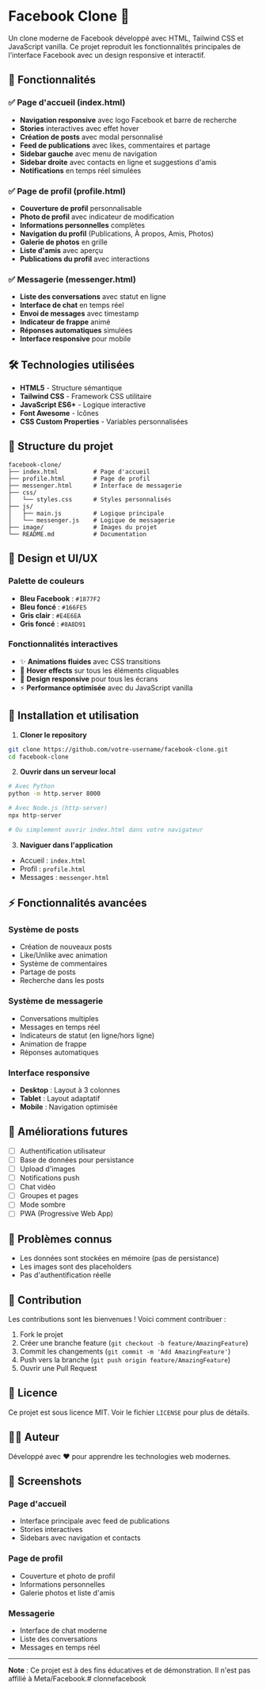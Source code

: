# Facebook Clone 📱

Un clone moderne de Facebook développé avec HTML, Tailwind CSS et JavaScript vanilla. Ce projet reproduit les fonctionnalités principales de l'interface Facebook avec un design responsive et interactif.

## 🚀 Fonctionnalités

### ✅ Page d'accueil (index.html)
- **Navigation responsive** avec logo Facebook et barre de recherche
- **Stories** interactives avec effet hover
- **Création de posts** avec modal personnalisé
- **Feed de publications** avec likes, commentaires et partage
- **Sidebar gauche** avec menu de navigation
- **Sidebar droite** avec contacts en ligne et suggestions d'amis
- **Notifications** en temps réel simulées

### ✅ Page de profil (profile.html)
- **Couverture de profil** personnalisable
- **Photo de profil** avec indicateur de modification
- **Informations personnelles** complètes
- **Navigation du profil** (Publications, À propos, Amis, Photos)
- **Galerie de photos** en grille
- **Liste d'amis** avec aperçu
- **Publications du profil** avec interactions

### ✅ Messagerie (messenger.html)
- **Liste des conversations** avec statut en ligne
- **Interface de chat** en temps réel
- **Envoi de messages** avec timestamp
- **Indicateur de frappe** animé
- **Réponses automatiques** simulées
- **Interface responsive** pour mobile

## 🛠️ Technologies utilisées

- **HTML5** - Structure sémantique
- **Tailwind CSS** - Framework CSS utilitaire
- **JavaScript ES6+** - Logique interactive
- **Font Awesome** - Icônes
- **CSS Custom Properties** - Variables personnalisées

## 📁 Structure du projet

```
facebook-clone/
├── index.html          # Page d'accueil
├── profile.html        # Page de profil
├── messenger.html      # Interface de messagerie
├── css/
│   └── styles.css      # Styles personnalisés
├── js/
│   ├── main.js         # Logique principale
│   └── messenger.js    # Logique de messagerie
├── image/              # Images du projet
└── README.md           # Documentation
```

## 🎨 Design et UI/UX

### Palette de couleurs
- **Bleu Facebook** : `#1877F2`
- **Bleu foncé** : `#166FE5`
- **Gris clair** : `#E4E6EA`
- **Gris foncé** : `#8A8D91`

### Fonctionnalités interactives
- ✨ **Animations fluides** avec CSS transitions
- 🎯 **Hover effects** sur tous les éléments cliquables
- 📱 **Design responsive** pour tous les écrans
- ⚡ **Performance optimisée** avec du JavaScript vanilla

## 🚀 Installation et utilisation

1. **Cloner le repository**
```bash
git clone https://github.com/votre-username/facebook-clone.git
cd facebook-clone
```

2. **Ouvrir dans un serveur local**
```bash
# Avec Python
python -m http.server 8000

# Avec Node.js (http-server)
npx http-server

# Ou simplement ouvrir index.html dans votre navigateur
```

3. **Naviguer dans l'application**
- Accueil : `index.html`
- Profil : `profile.html`
- Messages : `messenger.html`

## ⚡ Fonctionnalités avancées

### Système de posts
- Création de nouveaux posts
- Like/Unlike avec animation
- Système de commentaires
- Partage de posts
- Recherche dans les posts

### Système de messagerie
- Conversations multiples
- Messages en temps réel
- Indicateurs de statut (en ligne/hors ligne)
- Animation de frappe
- Réponses automatiques

### Interface responsive
- **Desktop** : Layout à 3 colonnes
- **Tablet** : Layout adaptatif
- **Mobile** : Navigation optimisée

## 🎯 Améliorations futures

- [ ] Authentification utilisateur
- [ ] Base de données pour persistance
- [ ] Upload d'images
- [ ] Notifications push
- [ ] Chat vidéo
- [ ] Groupes et pages
- [ ] Mode sombre
- [ ] PWA (Progressive Web App)

## 🐛 Problèmes connus

- Les données sont stockées en mémoire (pas de persistance)
- Les images sont des placeholders
- Pas d'authentification réelle

## 🤝 Contribution

Les contributions sont les bienvenues ! Voici comment contribuer :

1. Fork le projet
2. Créer une branche feature (`git checkout -b feature/AmazingFeature`)
3. Commit les changements (`git commit -m 'Add AmazingFeature'`)
4. Push vers la branche (`git push origin feature/AmazingFeature`)
5. Ouvrir une Pull Request

## 📝 Licence

Ce projet est sous licence MIT. Voir le fichier `LICENSE` pour plus de détails.

## 👨‍💻 Auteur

Développé avec ❤️ pour apprendre les technologies web modernes.

## 📸 Screenshots

### Page d'accueil
- Interface principale avec feed de publications
- Stories interactives
- Sidebars avec navigation et contacts

### Page de profil
- Couverture et photo de profil
- Informations personnelles
- Galerie photos et liste d'amis

### Messagerie
- Interface de chat moderne
- Liste des conversations
- Messages en temps réel

---

**Note** : Ce projet est à des fins éducatives et de démonstration. Il n'est pas affilié à Meta/Facebook.# clonnefacebook
